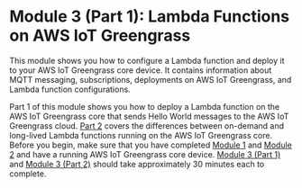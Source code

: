 # Module 3 \(Part 1\): Lambda Functions on AWS IoT Greengrass<a name="module3-I"></a>

This module shows you how to configure a Lambda function and deploy it to your AWS IoT Greengrass core device\. It contains information about MQTT messaging, subscriptions, deployments on AWS IoT Greengrass, and Lambda function configurations\.

Part 1 of this module shows you how to deploy a Lambda function on the AWS IoT Greengrass core that sends Hello World messages to the AWS IoT Greengrass cloud\. [Part 2](module3-II.md) covers the differences between on\-demand and long\-lived Lambda functions running on the AWS IoT Greengrass core\. Before you begin, make sure that you have completed [Module 1](module1.md) and [Module 2](module2.md) and have a running AWS IoT Greengrass core device\. [Module 3 \(Part 1\)](#module3-I) and [Module 3 \(Part 2\)](module3-II.md) should take approximately 30 minutes each to complete\.